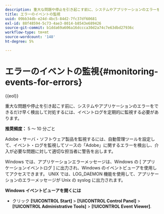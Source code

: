 ```yaml
---
description: 重大な問題や停止を引き起こす前に、システムやアプリケーションのエラーをできるだけ早く検出して対処するには、イベントログを定期的に監視する必要があります。
title: エラーのイベントの監視
uuid: 09bb34db-e24d-4bc5-84d2-7fc37df60681
exl-id: 88f48594-5c73-4ae3-8014-b8543e689426
source-git-commit: b1dda69a606a16dccca30d2a74c7e63dbd27936c
workflow-type: tm+mt
source-wordcount: '148'
ht-degree: 5%

---
```


# エラーのイベントの監視{#monitoring-events-for-errors}

{{eol}}

重大な問題や停止を引き起こす前に、システムやアプリケーションのエラーをできるだけ早く検出して対処するには、イベントログを定期的に監視する必要があります。

**推奨頻度：** 5 ～ 10 分ごと

Adobe・サーバ・ソフトウェア製品を監視するには、自動管理ツールを設定して、イベント・ログを監視してソースの「Adobe」に関するエラーを検出し、介入が必要な問題に対して適切な担当者に警告を出します。

Windows では、アプリケーションエラーメッセージは、Windows の [ アプリケーションイベントログ ] に出力され、Windows のイベントビューアを使用してアクセスできます。 UNIX では、LOG_DAEMON 機能を使用して、アプリケーションのエラーメッセージが Unix の syslog に出力されます。

**Windows イベントビューアを開くには**

* クリック **[!UICONTROL Start]** > **[!UICONTROL Control Panel]** > **[!UICONTROL Administrative Tools]** > **[!UICONTROL Event Viewer]**.

